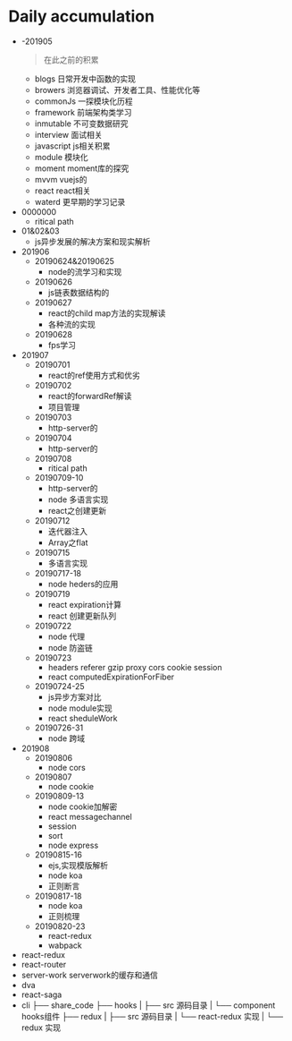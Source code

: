 # Daily accumulation

- -201905
    > 在此之前的积累
    - blogs 日常开发中函数的实现
    - browers 浏览器调试、开发者工具、性能优化等
    - commonJs 一探模块化历程
    - framework 前端架构类学习
    - inmutable 不可变数据研究
    - interview 面试相关
    - javascript js相关积累
    - module 模块化
    - moment moment库的探究
    - mvvm vuejs的
    - react react相关
    - waterd 更早期的学习记录
- 0000000
    - ritical path
- 01&02&03
    - js异步发展的解决方案和现实解析
- 201906
    - 20190624&20190625
        - node的流学习和实现
    - 20190626
        - js链表数据结构的
    - 20190627
        - react的child map方法的实现解读
        - 各种流的实现
    - 20190628
        - fps学习
- 201907
    - 20190701
        - react的ref使用方式和优劣
    - 20190702
        - react的forwardRef解读
        - 项目管理
    - 20190703
        - http-server的
    - 20190704
        - http-server的    
    - 20190708
        - ritical path
    - 20190709-10
        - http-server的   
        - node 多语言实现
        - react之创建更新
    - 20190712
        - 迭代器注入
        - Array之flat   
    - 20190715
        - 多语言实现   
    - 20190717-18
        -  node heders的应用 
    - 20190719
        - react expiration计算
        - react 创建更新队列   
    - 20190722
        -  node 代理
        -  node 防盗链
    - 20190723
        - headers referer gzip proxy cors cookie session
        - react computedExpirationForFiber   
    - 20190724-25
        - js异步方案对比
        - node module实现
        - react sheduleWork   
    - 20190726-31
        - node 跨域   
- 201908
    - 20190806
        - node cors
    - 20190807
        - node cookie
    - 20190809-13
        - node cookie加解密
        - react messagechannel
        - session
        - sort
        - node express 
    - 20190815-16
        - ejs,实现模版解析
        - node koa 
        - 正则断言
    - 20190817-18
        - node koa 
        - 正则梳理
    - 20190820-23
        - react-redux
        - wabpack
- react-redux 
- react-router 
- server-work serverwork的缓存和通信
- dva 
- react-saga 
- cli 
├── share_code
├── hooks
|   ├── src 源码目录
|       └── component hooks组件
├── redux
|   ├── src 源码目录
|       └── react-redux 实现
|       └── redux 实现